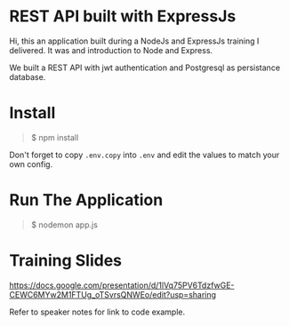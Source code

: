 # REST API built with ExpressJs

Hi, this an application built during a NodeJs and ExpressJs training I delivered.
It was and introduction to Node and Express.

We built a REST API with jwt authentication and Postgresql as persistance database.



# Install

> $ npm install

Don't forget to copy `.env.copy` into `.env` and edit the values to match your own config.

# Run The Application

> $ nodemon app.js

# Training Slides

https://docs.google.com/presentation/d/1lVq75PV6TdzfwGE-CEWC6MYw2M1FTUg_oTSvrsQNWEo/edit?usp=sharing

Refer to speaker notes for link to code example.
